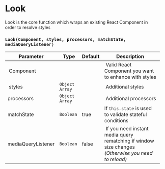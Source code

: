 # Look
Look is the core function which wraps an existing React Component in order to resolve styles

### `Look(Component, styles, processors, matchState, mediaQueryListener)`
| Parameter | Type | Default | Description |
| --------- | ---- |------- | ----------- |
| Component |  | | Valid React Component you want to enhance with styles |
| styles | `Object`<br> `Array` |  | Additional styles |
| processors | `Object`<br> `Array` |  | Additional processors | 
| matchState | `Boolean` | true | If `this.state` is used to validate stateful conditions |
| mediaQueryListener | `Boolean` | false | If you need instant media query rematching if window size changes *(Otherwise you need to reload)* |  